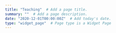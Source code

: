 ```yaml
---
title: "Teaching"  # Add a page title.
summary: ""  # Add a page description.
date: "2020-12-01T00:00:00Z"  # Add today's date.
type: "widget_page"  # Page type is a Widget Page
---
```

